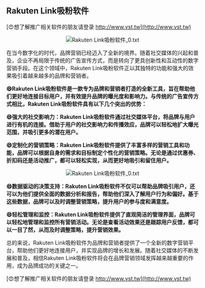## **Rakuten Link吸粉软件**

[😍想了解推广相关软件的朋友请登录 http://www.vst.tw](http://www.vst.tw)

 <center><img src="https://vst.tw/MP4/tuiguang/png/2.png" alt="Rakuten Link吸粉软件_0.txt"></center>

在当今数字化的时代，品牌营销已经迈入了全新的境界。随着社交媒体的兴起和普及，企业不再局限于传统的广告宣传方式，而是转向了更具创新性和互动性的数字营销手段。在这个领域中，Rakuten Link吸粉软件正以其独特的功能和强大的效果吸引着越来越多的品牌和营销者。

**😄Rakuten Link吸粉软件是一款专为品牌和营销者打造的全新工具，旨在帮助他们更好地连接目标用户，并有效提升品牌的曝光度和影响力。与传统的广告宣传方式相比，Rakuten Link吸粉软件具有以下几个突出的优势：**

**😄强大的社交影响力：Rakuten Link吸粉软件通过社交媒体平台，将品牌与用户进行有机的连接。借助于用户的社交影响力和传播效应，品牌可以轻松地扩大曝光范围，并吸引更多的潜在用户。**

**😄定制化的营销策略：Rakuten Link吸粉软件提供了丰富多样的营销工具和功能，品牌可以根据自身的需求和目标制定个性化的营销策略。无论是通过优惠券、折扣码还是活动推广，都可以轻松实现，从而更好地吸引和留住用户。**

 <center><img src="https://vst.tw/MP4/tuiguang/png/6.png" alt="Rakuten Link吸粉软件_0.txt"></center>

**😄数据驱动的决策支持：Rakuten Link吸粉软件不仅可以帮助品牌吸引用户，还可以为他们提供全面的数据分析和报告，帮助他们深入了解用户行为和偏好。基于这些数据，品牌可以及时调整营销策略，提升用户的参与度和满意度。**

**😄轻松管理和监控：Rakuten Link吸粉软件提供了直观简洁的管理界面，品牌可以轻松地管理和监控所有营销活动。无论是查看活动效果还是跟踪用户反馈，都可以一目了然，从而及时调整策略，提升营销效果。**

总的来说，Rakuten Link吸粉软件为品牌和营销者提供了一个全新的数字营销平台，帮助他们更好地连接用户，并实现品牌的增长和发展。随着社交媒体的不断发展和普及，相信Rakuten Link吸粉软件将会在品牌营销领域发挥越来越重要的作用，成为品牌成功的关键之一。

[😍想了解推广相关软件的朋友请登录 http://www.vst.tw](http://www.vst.tw)



